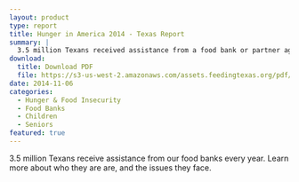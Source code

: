 ```yaml
---
layout: product
type: report
title: Hunger in America 2014 - Texas Report
summary: |
  3.5 million Texans received assistance from a food bank or partner agency last year. Learn more about who they are are, and the issues they face.
download:
  title: Download PDF
  file: https://s3-us-west-2.amazonaws.com/assets.feedingtexas.org/pdf/Hunger-In-America-2014-Texas-Report.pdf
date: 2014-11-06
categories:
  - Hunger & Food Insecurity
  - Food Banks
  - Children
  - Seniors
featured: true
---
```


3.5 million Texans receive assistance from our food banks every year. Learn more about who they are are, and the issues they face.
